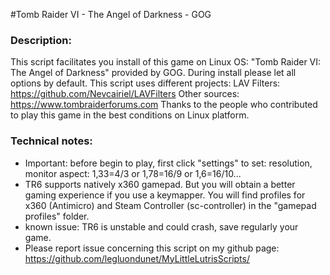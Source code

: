 #Tomb Raider VI - The Angel of Darkness - GOG

### Description:
This script facilitates you install of this game on Linux OS:
"Tomb Raider VI: The Angel of Darkness" provided by GOG.
During install please let all options by default.
This script uses different projects:
LAV Filters: https://github.com/Nevcairiel/LAVFilters
Other sources: https://www.tombraiderforums.com
Thanks to the people who contributed to play this game in the best conditions on Linux platform.

### Technical notes:
- Important: before begin to play, first click "settings" to set:
resolution, monitor aspect: 1,33=4/3 or 1,78=16/9 or 1,6=16/10...
- TR6 supports natively x360 gamepad. But you will obtain a better gaming experience if you use a keymapper. You will find profiles for x360 (Antimicro) and Steam Controller (sc-controller) in the "gamepad profiles" folder.
- known issue: TR6 is unstable and could crash, save regularly your game.
- Please report issue concerning this script on my github page:
https://github.com/legluondunet/MyLittleLutrisScripts/
